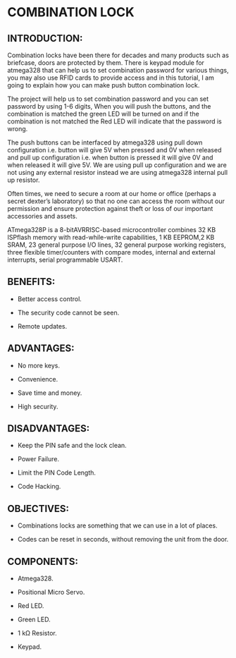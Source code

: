 # **COMBINATION LOCK**

## INTRODUCTION:

Combination locks have been there for decades and many products such as briefcase, doors are protected by them. There is keypad module for atmega328 that can help us to set combination password for various things, you may also use RFID cards to provide access and in this tutorial, I am going to explain how you can make push button combination lock.

The project will help us to set combination password and you can set password by using 1-6 digits, When you will push the buttons, and the combination is matched the green LED will be turned on and if the combination is not matched the Red LED will indicate that the password is wrong.

The push buttons can be interfaced by atmega328 using pull down configuration i.e. button will give 5V when pressed and 0V when released and pull up configuration i.e. when button is pressed it will give 0V and when released it will give 5V. We are using pull up configuration and we are not using any external resistor instead we are using atmega328 internal pull up resistor.

Often times, we need to secure a room at our home or office (perhaps a secret dexter’s laboratory) so that no one can access the room without our permission and ensure protection against theft or loss of our important accessories and assets.


ATmega328P is a 8-bitAVRRISC-based microcontroller combines 32 KB ISPflash memory with read-while-write capabilities, 1 KB EEPROM,2 KB SRAM, 23 general purpose I/O lines, 32 general purpose working registers, three flexible timer/counters with compare modes, internal and external interrupts, serial programmable USART.


## BENEFITS:

* Better access control.

* The security code cannot be seen.

* Remote updates.


## ADVANTAGES:

* No more keys.

* Convenience.

* Save time and money.

* High security.


## DISADVANTAGES:

* Keep the PIN safe and the lock clean.

* Power Failure.

* Limit the PIN Code Length.

* Code Hacking. 


## OBJECTIVES:

* Combinations locks are something that we can use in a lot of places.

* Codes can be reset in seconds, without removing the unit from the door.




## COMPONENTS:

* Atmega328.

* Positional Micro Servo.

* Red LED.

* Green LED.

* 1 kΩ Resistor.

* Keypad.




